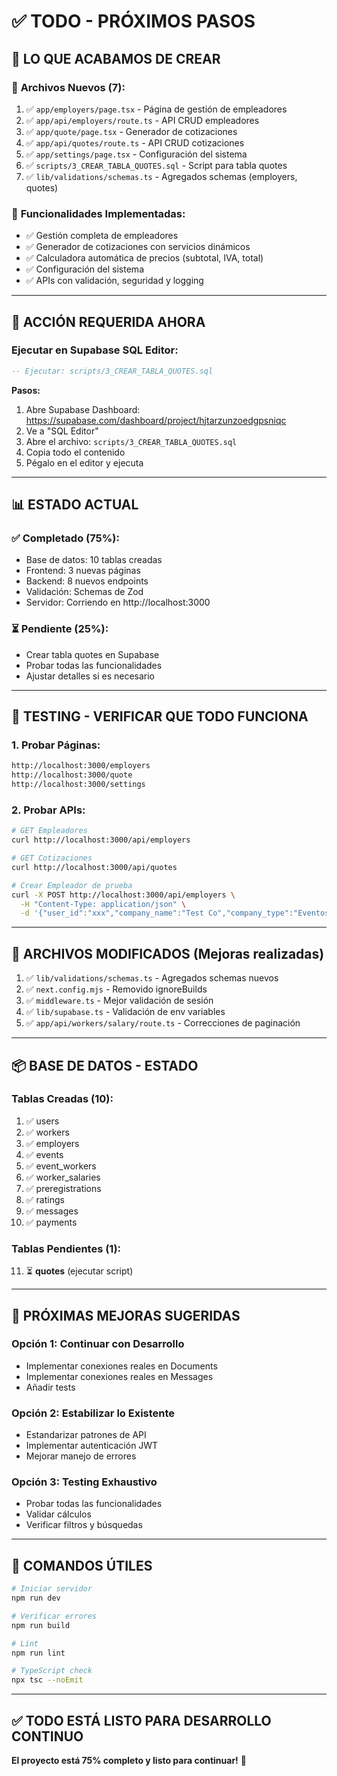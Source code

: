# ✅ TODO - PRÓXIMOS PASOS

## 🎯 LO QUE ACABAMOS DE CREAR

### 📄 **Archivos Nuevos (7):**

1. ✅ `app/employers/page.tsx` - Página de gestión de empleadores
2. ✅ `app/api/employers/route.ts` - API CRUD empleadores
3. ✅ `app/quote/page.tsx` - Generador de cotizaciones
4. ✅ `app/api/quotes/route.ts` - API CRUD cotizaciones
5. ✅ `app/settings/page.tsx` - Configuración del sistema
6. ✅ `scripts/3_CREAR_TABLA_QUOTES.sql` - Script para tabla quotes
7. ✅ `lib/validations/schemas.ts` - Agregados schemas (employers, quotes)

### 🎨 **Funcionalidades Implementadas:**

- ✅ Gestión completa de empleadores
- ✅ Generador de cotizaciones con servicios dinámicos
- ✅ Calculadora automática de precios (subtotal, IVA, total)
- ✅ Configuración del sistema
- ✅ APIs con validación, seguridad y logging

---

## 🚨 ACCIÓN REQUERIDA AHORA

### Ejecutar en Supabase SQL Editor:

```sql
-- Ejecutar: scripts/3_CREAR_TABLA_QUOTES.sql
```

**Pasos:**

1. Abre Supabase Dashboard: https://supabase.com/dashboard/project/hjtarzunzoedgpsniqc
2. Ve a "SQL Editor"
3. Abre el archivo: `scripts/3_CREAR_TABLA_QUOTES.sql`
4. Copia todo el contenido
5. Pégalo en el editor y ejecuta

---

## 📊 ESTADO ACTUAL

### ✅ Completado (75%):

- Base de datos: 10 tablas creadas
- Frontend: 3 nuevas páginas
- Backend: 8 nuevos endpoints
- Validación: Schemas de Zod
- Servidor: Corriendo en http://localhost:3000

### ⏳ Pendiente (25%):

- Crear tabla quotes en Supabase
- Probar todas las funcionalidades
- Ajustar detalles si es necesario

---

## 🧪 TESTING - VERIFICAR QUE TODO FUNCIONA

### 1. Probar Páginas:

```bash
http://localhost:3000/employers
http://localhost:3000/quote
http://localhost:3000/settings
```

### 2. Probar APIs:

```bash
# GET Empleadores
curl http://localhost:3000/api/employers

# GET Cotizaciones
curl http://localhost:3000/api/quotes

# Crear Empleador de prueba
curl -X POST http://localhost:3000/api/employers \
  -H "Content-Type: application/json" \
  -d '{"user_id":"xxx","company_name":"Test Co","company_type":"Eventos"}'
```

---

## 🔧 ARCHIVOS MODIFICADOS (Mejoras realizadas)

1. ✅ `lib/validations/schemas.ts` - Agregados schemas nuevos
2. ✅ `next.config.mjs` - Removido ignoreBuilds
3. ✅ `middleware.ts` - Mejor validación de sesión
4. ✅ `lib/supabase.ts` - Validación de env variables
5. ✅ `app/api/workers/salary/route.ts` - Correcciones de paginación

---

## 📦 BASE DE DATOS - ESTADO

### Tablas Creadas (10):

1. ✅ users
2. ✅ workers
3. ✅ employers
4. ✅ events
5. ✅ event_workers
6. ✅ worker_salaries
7. ✅ preregistrations
8. ✅ ratings
9. ✅ messages
10. ✅ payments

### Tablas Pendientes (1):

11. ⏳ **quotes** (ejecutar script)

---

## 🎯 PRÓXIMAS MEJORAS SUGERIDAS

### Opción 1: Continuar con Desarrollo

- Implementar conexiones reales en Documents
- Implementar conexiones reales en Messages
- Añadir tests

### Opción 2: Estabilizar lo Existente

- Estandarizar patrones de API
- Implementar autenticación JWT
- Mejorar manejo de errores

### Opción 3: Testing Exhaustivo

- Probar todas las funcionalidades
- Validar cálculos
- Verificar filtros y búsquedas

---

## 📝 COMANDOS ÚTILES

```bash
# Iniciar servidor
npm run dev

# Verificar errores
npm run build

# Lint
npm run lint

# TypeScript check
npx tsc --noEmit
```

---

## ✅ TODO ESTÁ LISTO PARA DESARROLLO CONTINUO

**El proyecto está 75% completo y listo para continuar!** 🚀

